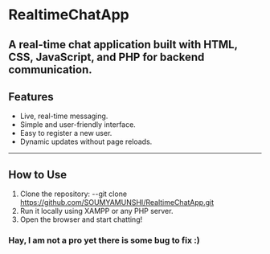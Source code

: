 # RealtimeChatApp
A real-time chat application built with **HTML**, **CSS**, **JavaScript**, and **PHP** for backend communication.
---
## Features
- Live, real-time messaging.
- Simple and user-friendly interface.
- Easy to register a new user.
- Dynamic updates without page reloads.
---
## How to Use
1. Clone the repository:
   --git clone https://github.com/SOUMYAMUNSHI/RealtimeChatApp.git
2. Run it locally using XAMPP or any PHP server.
3. Open the browser and start chatting!
   
### Hay, I am not a pro yet there is some bug to fix :)

